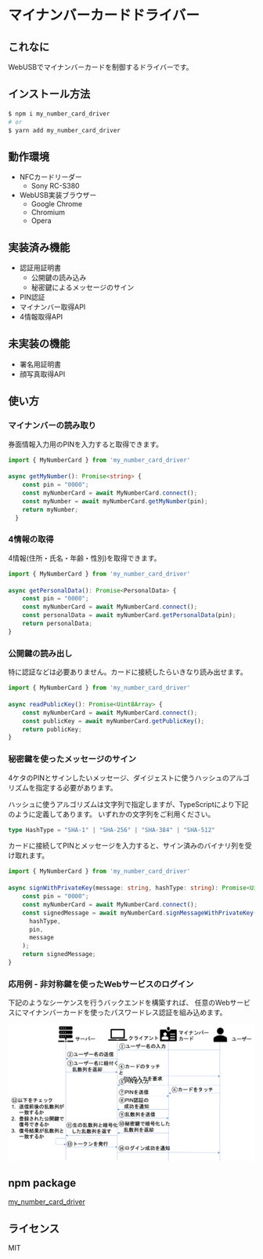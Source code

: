 # マイナンバーカードドライバー
## これなに
WebUSBでマイナンバーカードを制御するドライバーです。

## インストール方法
```bash
$ npm i my_number_card_driver
# or
$ yarn add my_number_card_driver
```

## 動作環境
- NFCカードリーダー
    - Sony RC-S380
- WebUSB実装ブラウザー
    - Google Chrome
    - Chromium
    - Opera

## 実装済み機能
- 認証用証明書
    - 公開鍵の読み込み
    - 秘密鍵によるメッセージのサイン
- PIN認証
- マイナンバー取得API
- 4情報取得API

## 未実装の機能
- 署名用証明書
- 顔写真取得API

## 使い方
### マイナンバーの読み取り
券面情報入力用のPINを入力すると取得できます。

```TypeScript
import { MyNumberCard } from 'my_number_card_driver'

async getMyNumber(): Promise<string> {
    const pin = "0000";
    const myNumberCard = await MyNumberCard.connect();
    const myNumber = await myNumberCard.getMyNumber(pin);
    return myNumber;
  }
```

### 4情報の取得
4情報(住所・氏名・年齢・性別)を取得できます。

```TypeScript
import { MyNumberCard } from 'my_number_card_driver'

async getPersonalData(): Promise<PersonalData> {
    const pin = "0000";
    const myNumberCard = await MyNumberCard.connect();
    const personalData = await myNumberCard.getPersonalData(pin);
    return personalData;
}
```


### 公開鍵の読み出し
特に認証などは必要ありません。カードに接続したらいきなり読み出せます。

```TypeScript
import { MyNumberCard } from 'my_number_card_driver'

async readPublicKey(): Promise<Uint8Array> {
    const myNumberCard = await MyNumberCard.connect();
    const publicKey = await myNumberCard.getPublicKey();
    return publicKey;
}
```

### 秘密鍵を使ったメッセージのサイン
4ケタのPINとサインしたいメッセージ、ダイジェストに使うハッシュのアルゴリズムを指定する必要があります。

ハッシュに使うアルゴリズムは文字列で指定しますが、TypeScriptにより下記のように定義してあります。
いずれかの文字列をご利用ください。

```TypeScript
type HashType = "SHA-1" | "SHA-256" | "SHA-384" | "SHA-512"
```

カードに接続してPINとメッセージを入力すると、サイン済みのバイナリ列を受け取れます。

```TypeScript
import { MyNumberCard } from 'my_number_card_driver'

async signWithPrivateKey(message: string, hashType: string): Promise<Uint8Array> {
    const pin = "0000";
    const myNumberCard = await MyNumberCard.connect();
    const signedMessage = await myNumberCard.signMessageWithPrivateKey(
      hashType,
      pin,
      message
    );
    return signedMessage;
}
```

### 応用例 - 非対称鍵を使ったWebサービスのログイン
下記のようなシーケンスを行うバックエンドを構築すれば、
任意のWebサービスにマイナンバーカードを使ったパスワードレス認証を組み込めます。

![認証シーケンス](./auth_with_my_number_card.png)

## npm package
[my_number_card_driver](https://www.npmjs.com/package/my_number_card_driver)

## ライセンス
MIT
